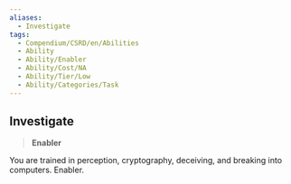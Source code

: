 ```yaml
---
aliases:
  - Investigate
tags:
  - Compendium/CSRD/en/Abilities
  - Ability
  - Ability/Enabler
  - Ability/Cost/NA
  - Ability/Tier/Low
  - Ability/Categories/Task
---
```

  
    
## Investigate    
>**Enabler**  
    
You are trained in perception, cryptography, deceiving, and breaking into computers. Enabler.